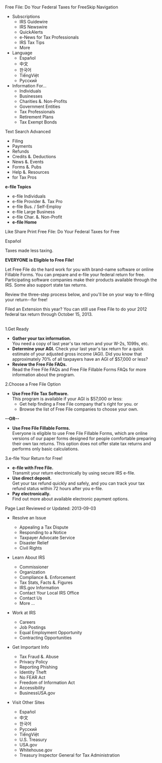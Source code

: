 Free File: Do Your Federal Taxes for FreeSkip Navigation

*   Subscriptions
    *   IRS Guidewire
    *   IRS Newswire
    *   QuickAlerts
    *   e-News for Tax Professionals
    *   IRS Tax Tips
    *   More
*   Language
    *   Español
    *   中文
    *   한국어
    *   TiếngViệt
    *   Pусский
*   Information For...
    *   Individuals
    *   Businesses
    *   Charities &. Non-Profits
    *   Government Entities
    *   Tax Professionals
    *   Retirement Plans
    *   Tax Exempt Bonds

Text Search Advanced

*   Filing
*   Payments
*   Refunds
*   Credits &. Deductions
*   News &. Events
*   Forms &. Pubs
*   Help &. Resources
*   for Tax Pros

**e-file Topics**

*   e-file Individuals
*   e-file Provider &. Tax Pro
*   e-file Bus. / Self-Employ
*   e-file Large Business
*   e-file Char. &. Non-Profit
*   **e-file Home**

Like Share Print Free File: Do Your Federal Taxes for Free

Español

  
Taxes made less taxing.

**EVERYONE is Eligible to Free File!**

Let Free File do the hard work for you with brand-name software or online Fillable Forms. You can prepare and e-file your federal return for free. Participating software companies make their products available through the IRS. Some also support state tax returns.

Review the three-step process below, and you'll be on your way to e-filing your return--for free!

  
  
  

Filed an Extension this year? You can still use Free File to do your 2012 federal tax return through October 15, 2013.  
 

1.Get Ready

*   **Gather your tax information.**  
    You need a copy of last year's tax return and your W-2s, 1099s, etc.
*   **Determine your AGI.** Check your last year's tax return for a quick estimate of your adjusted gross income (AGI). Did you know that approximately 70% of all taxpayers have an AGI of $57,000 or less?
*   **Review the Free File FAQs.**  
    Read the Free File FAQs and Free File Fillable Forms FAQs for more information about the program.

2.Choose a Free File Option

*   **Use Free File Tax Software.**  
    This program is available if your AGI is $57,000 or less:
    *   Get help finding a Free File company that's right for you. or
    *   Browse the list of Free File companies to choose your own.

**\--OR--**

*   **Use Free File Fillable Forms.**  
    Everyone is eligible to use Free File Fillable Forms, which are online versions of our paper forms designed for people comfortable preparing their own tax returns. This option does not offer state tax returns and performs only basic calculations.

3.e-file Your Return for Free!

*   **e-file with Free File.**  
    Transmit your return electronically by using secure IRS e-file.
*   **Use direct deposit.**  
    Get your tax refund quickly and safely, and you can track your tax refund status within 72 hours after you e-file.
*   **Pay electronically.**  
    Find out more about available electronic payment options.

Page Last Reviewed or Updated: 2013-09-03

*   Resolve an Issue
    
    *   Appealing a Tax Dispute
    *   Responding to a Notice
    *   Taxpayer Advocate Service
    *   Disaster Relief
    *   Civil Rights
*   Learn About IRS
    
    *   Commissioner
    *   Organization
    *   Compliance &. Enforcement
    *   Tax Stats, Facts &. Figures
    *   IRS.gov Information
    *   Contact Your Local IRS Office
    *   Contact Us
    *   More ...
*   Work at IRS
    
    *   Careers
    *   Job Postings
    *   Equal Employment Opportunity
    *   Contracting Opportunities
*   Get Important Info
    
    *   Tax Fraud &. Abuse
    *   Privacy Policy
    *   Reporting Phishing
    *   Identity Theft
    *   No FEAR Act
    *   Freedom of Information Act
    *   Accessibility
    *   BusinessUSA.gov
*   Visit Other Sites
    
    *   Español
    *   中文
    *   한국어
    *   Pусский
    *   TiếngViệt
    *   U.S. Treasury
    *   USA.gov
    *   Whitehouse.gov
    *   Treasury Inspector General for Tax Administration
